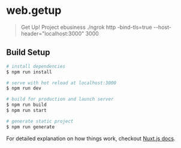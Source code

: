 # web.getup

> Get Up! Project ebusiness
> ./ngrok http -bind-tls=true --host-header="localhost:3000" 3000

## Build Setup

``` bash
# install dependencies
$ npm run install

# serve with hot reload at localhost:3000
$ npm run dev

# build for production and launch server
$ npm run build
$ npm run start

# generate static project
$ npm run generate
```

For detailed explanation on how things work, checkout [Nuxt.js docs](https://nuxtjs.org).
